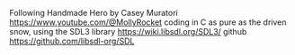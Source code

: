 Following Handmade Hero by Casey Muratori <https://www.youtube.com/@MollyRocket> coding in C as pure as the driven snow, using the SDL3 library <https://wiki.libsdl.org/SDL3/> github <https://github.com/libsdl-org/SDL> 

